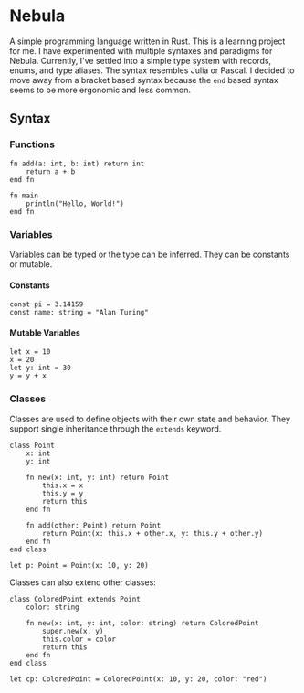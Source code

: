 # Nebula

A simple programming language written in Rust. This is a learning project for me. I have experimented with multiple syntaxes and paradigms for Nebula. Currently,
I've settled into a simple type system with records, enums, and type aliases. The syntax resembles Julia or Pascal. I decided to move away from a bracket based syntax because the `end` based syntax seems to be more ergonomic and less common. 

## Syntax

### Functions

```
fn add(a: int, b: int) return int
    return a + b
end fn
```

```
fn main
    println("Hello, World!")
end fn
```

### Variables
Variables can be typed or the type can be inferred. They can be constants or mutable.
#### Constants

```
const pi = 3.14159
const name: string = "Alan Turing"
```

#### Mutable Variables

```
let x = 10
x = 20
let y: int = 30
y = y + x
```

### Classes
Classes are used to define objects with their own state and behavior. They support single inheritance through the `extends` keyword.

```
class Point
    x: int
    y: int

    fn new(x: int, y: int) return Point
        this.x = x
        this.y = y
        return this
    end fn

    fn add(other: Point) return Point
        return Point(x: this.x + other.x, y: this.y + other.y)
    end fn
end class

let p: Point = Point(x: 10, y: 20)
```

Classes can also extend other classes:

```
class ColoredPoint extends Point
    color: string

    fn new(x: int, y: int, color: string) return ColoredPoint
        super.new(x, y)
        this.color = color
        return this
    end fn
end class

let cp: ColoredPoint = ColoredPoint(x: 10, y: 20, color: "red")
```